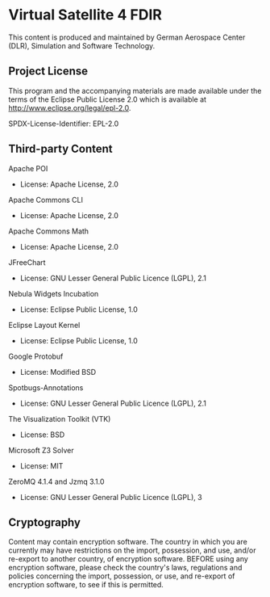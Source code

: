 # Virtual Satellite 4 FDIR

This content is produced and maintained by German Aerospace Center (DLR), Simulation and Software Technology.

## Project License

This program and the accompanying materials are made available under the
terms of the Eclipse Public License 2.0 which is available at
http://www.eclipse.org/legal/epl-2.0.

SPDX-License-Identifier: EPL-2.0

## Third-party Content

Apache POI

 * License: Apache License, 2.0

Apache Commons CLI

 * License: Apache License, 2.0

Apache Commons Math

 * License: Apache License, 2.0

JFreeChart

 * License: GNU Lesser General Public Licence (LGPL), 2.1

Nebula Widgets Incubation

 * License: Eclipse Public License, 1.0
 
Eclipse Layout Kernel

 * License: Eclipse Public License, 1.0

Google Protobuf

 * License: Modified BSD

Spotbugs-Annotations

 * License: GNU Lesser General Public Licence (LGPL), 2.1

The Visualization Toolkit (VTK)

 * License: BSD

Microsoft Z3 Solver

 * License: MIT

ZeroMQ 4.1.4 and Jzmq 3.1.0

 * License: GNU Lesser General Public Licence (LGPL), 3


## Cryptography

Content may contain encryption software. The country in which you are currently
may have restrictions on the import, possession, and use, and/or re-export to
another country, of encryption software. BEFORE using any encryption software,
please check the country's laws, regulations and policies concerning the import,
possession, or use, and re-export of encryption software, to see if this is
permitted.
